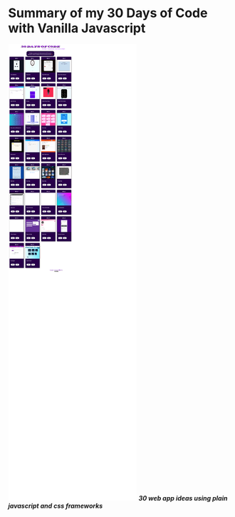  Summary of my 30 Days of Code with Vanilla Javascript
====================================================================
![The image of the page](30daysPage.png)
***30 web app ideas using plain javascript and css frameworks***
